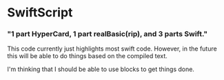 # SwiftScript

### "1 part HyperCard, 1 part realBasic(rip), and 3 parts Swift."

This code currently just highlights most swift code. However, in the future this will be able to do things based on the compiled text.

I'm thinking that I should be able to use blocks to get things done.
